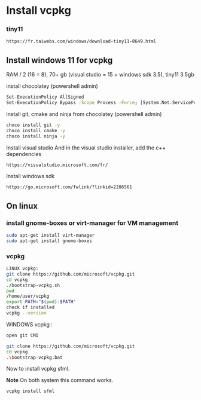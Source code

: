 # Install vcpkg

### tiny11

```bash
https://fr.taiwebs.com/windows/download-tiny11-8649.html
```

## Install windows 11 for vcpkg

RAM / 2 (16 = 8), 70+ gb (visual studio = 15 + windows sdk 3.5), tiny11 3.5gb

install chocolatey (powershell admin)
```bash
Set-ExecutionPolicy AllSigned
Set-ExecutionPolicy Bypass -Scope Process -Force; [System.Net.ServicePointManager]::SecurityProtocol = [System.Net.ServicePointManager]::SecurityProtocol -bor 3072; iex ((New-Object System.Net.WebClient).DownloadString('https://community.chocolatey.org/install.ps1'))
```

install git, cmake and ninja from chocolatey (powershell admin)

```bash
choco install git -y
choco install cmake -y
choco install ninja -y
```

Install visual studio
And in the visual studio installer, add the c++ dependencies
```bash
https://visualstudio.microsoft.com/fr/
```

Install windows sdk
```bash
https://go.microsoft.com/fwlink/?linkid=2286561
```

## On linux

### install gnome-boxes or virt-manager for VM management

```bash
sudo apt-get install virt-manager
sudo apt-get install gnome-boxes
```

### vcpkg
```bash
LINUX vcpkg:
git clone https://github.com/microsoft/vcpkg.git
cd vcpkg
./bootstrap-vcpkg.sh
pwd
/home/user/vcpkg
export PATH="$(pwd):$PATH"
check if installed
vcpkg --version
```

WINDOWS vcpkg :
```bash
open git CMD

git clone https://github.com/microsoft/vcpkg.git
cd vcpkg
.\bootstrap-vcpkg.bat
```

Now to install vcpkg sfml.


**Note** On both system this command works.
```bash
vcpkg install sfml
```
